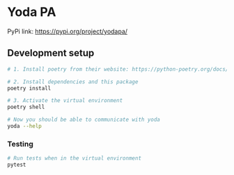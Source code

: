 # Yoda PA

PyPi link: https://pypi.org/project/yodapa/

## Development setup

```bash
# 1. Install poetry from their website: https://python-poetry.org/docs/#installation

# 2. Install dependencies and this package
poetry install

# 3. Activate the virtual environment
poetry shell

# Now you should be able to communicate with yoda
yoda --help
```

### Testing

```bash
# Run tests when in the virtual environment
pytest
```

